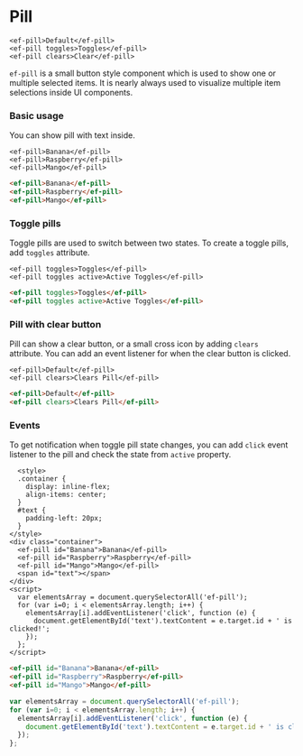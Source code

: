 # Pill

```live(preview)
<ef-pill>Default</ef-pill>
<ef-pill toggles>Toggles</ef-pill>
<ef-pill clears>Clear</ef-pill>
```

`ef-pill` is a small button style component which is used to show one or multiple selected items. It is nearly always used to visualize multiple item selections inside UI components.

### Basic usage
You can show pill with text inside.

```live
<ef-pill>Banana</ef-pill>
<ef-pill>Raspberry</ef-pill>
<ef-pill>Mango</ef-pill>
```

```html
<ef-pill>Banana</ef-pill>
<ef-pill>Raspberry</ef-pill>
<ef-pill>Mango</ef-pill>
```

### Toggle pills
Toggle pills are used to switch between two states. To create a toggle pills, add `toggles` attribute.

```live
<ef-pill toggles>Toggles</ef-pill>
<ef-pill toggles active>Active Toggles</ef-pill>
```

```html
<ef-pill toggles>Toggles</ef-pill>
<ef-pill toggles active>Active Toggles</ef-pill>
```

### Pill with clear button
Pill can show a clear button, or a small cross icon by adding `clears` attribute. You can add an event listener for when the clear button is clicked.

```live
<ef-pill>Default</ef-pill>
<ef-pill clears>Clears Pill</ef-pill>
```

```html
<ef-pill>Default</ef-pill>
<ef-pill clears>Clears Pill</ef-pill>
```

### Events
To get notification when toggle pill state changes, you can add `click` event listener to the pill and check the state from `active` property.

```live
  <style>
  .container {
    display: inline-flex;
    align-items: center;
  }
  #text {
    padding-left: 20px;
  }
</style>
<div class="container">
  <ef-pill id="Banana">Banana</ef-pill>
  <ef-pill id="Raspberry">Raspberry</ef-pill>
  <ef-pill id="Mango">Mango</ef-pill>
  <span id="text"></span>
</div>
<script>
  var elementsArray = document.querySelectorAll('ef-pill');
  for (var i=0; i < elementsArray.length; i++) {
    elementsArray[i].addEventListener('click', function (e) {
      document.getElementById('text').textContent = e.target.id + ' is clicked!';
    });
  };
</script>
```

```html
<ef-pill id="Banana">Banana</ef-pill>
<ef-pill id="Raspberry">Raspberry</ef-pill>
<ef-pill id="Mango">Mango</ef-pill>
```

```js
var elementsArray = document.querySelectorAll('ef-pill');
for (var i=0; i < elementsArray.length; i++) {
  elementsArray[i].addEventListener('click', function (e) {
    document.getElementById('text').textContent = e.target.id + ' is clicked!';
  });
};
```

